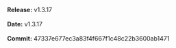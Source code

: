 **Release:** 
v1.3.17
<br><br>**Date:** 
v1.3.17
<br><br>**Commit:** 
47337e677ec3a83f4f667f1c48c22b3600ab1471
